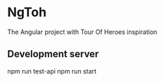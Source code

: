 # NgToh

The Angular project with Tour Of Heroes inspiration

## Development server
npm run test-api
npm run start



